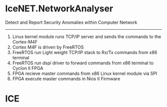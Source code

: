 # IceNET.NetworkAnalyser
Detect and Report Security Anomalies within Computer Network

----------------------------------------------------------------
1. Linux kernel module runs TCP/IP server and sends the commands to the Cortex-M4F
2. Cortex M4F is driven by FreeRTOS 
3. FreeRTOS run Light weight TCP/IP stack to Rx/Tx commands from x86 terminal
4. FreeRTOS run dspi driver to forward commands from x86 terminal to Cyclon II FPGA
5. FPGA recieve master commands from x86 Linux kernel module via SPI
6. FPGA execute master commands in Nios II Firmware



# ICE
